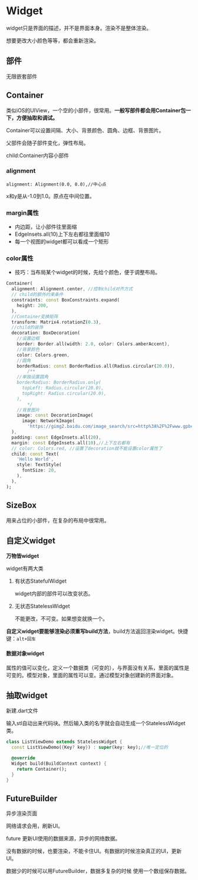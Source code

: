 # Widget

widget只是界面的描述，并不是界面本身。渲染不是整体渲染。

想要更改大小颜色等等，都会重新渲染。

## 部件

无限嵌套部件

## Container

类似iOS的UIView，一个空的小部件，很常用。**一般写部件都会用Container包一下，方便抽取和调试。**

Container可以设置间隔、大小、背景颜色、圆角、边框、背景图片。

父部件会随子部件变化，弹性布局。

child:Container内容小部件

### alignment

```
alignment: Alignment(0.0, 0.0),//中心点
```

x和y是从-1.0到1.0。原点在中间位置。

### margin属性

- 内边距，让小部件往里面缩
- EdgeInsets.all(10)上下左右都往里面缩10
- 每一个视图的widget都可以看成一个矩形

### color属性

- 技巧：当布局某个widget的时候，先给个颜色，便于调整布局。

```dart
Container(
  alignment: Alignment.center, //控制child对齐方式
  // child的额外约束条件
  constraints: const BoxConstraints.expand(
    height: 200,
  ),
  //Container变换矩阵
  transform: Matrix4.rotationZ(0.3),
  //child的装饰
  decoration: BoxDecoration(
    //设置边框
    border: Border.all(width: 2.0, color: Colors.amberAccent),
    //背景颜色
    color: Colors.green,
    //圆角
    borderRadius: const BorderRadius.all(Radius.circular(20.0)),
		/**
    //单独设置圆角
    borderRadius: BorderRadius.only(
      topLeft: Radius.circular(20.0),
      topRight: Radius.circular(20.0),
    ),
		*/
    //背景图片
    image: const DecorationImage(
      image: NetworkImage(
        'https://gimg2.baidu.com/image_search/src=http%3A%2F%2Fwww.gpbctv.com%2Fuploads%2F20210424%2Fzip_1619246266UkP6CL.jpg&refer=http%3A%2F%2Fwww.gpbctv.com&app=2002&size=f9999,10000&q=a80&n=0&g=0n&fmt=auto?sec=1669529410&t=e2a5d5b4f49e3977d1b24560f354029e')),
  ),
  padding: const EdgeInsets.all(20),
  margin: const EdgeInsets.all(10),//上下左右都有
  // color: Colors.red, //设置了decoration就不能设置color属性了
  child: const Text(
    'Hello World',
    style: TextStyle(
      fontSize: 20,
    ),
  ),
);
```

## SizeBox

用来占位的小部件，在复杂的布局中很常用。

## 自定义widget

**万物皆widget**

widget有两大类

1. 有状态StatefulWidget

   widget内部的部件可以改变状态。

2. 无状态StatelessWidget

   不能更改，不可变。如果想变就换一个。

**自定义widget要能够渲染必须重写build方法**，build方法返回渲染widget。快捷键：`alt+回车`

#### 数据对象widget

属性的值可以变化，定义一个数据类（可变的），与界面没有关系，里面的属性是可变的。模型对象，里面的属性可以变。通过模型对象创建新的界面对象。

## 抽取widget

新建.dart文件

输入stl自动出来代码块。然后输入类的名字就会自动生成一个StatelessWidget类。

```dart
class ListViewDemo extends StatelessWidget {
  const ListViewDemo({Key? key}) : super(key: key);//唯一定位的

  @override
  Widget build(BuildContext context) {
    return Container();
  }
}
```

## FutureBuilder

异步渲染页面

网络请求会用，刷新UI。

future 更新UI使用的数据来源，异步的网络数据。

没有数据的时候，也要渲染，不能卡住UI。有数据的时候渲染真正的UI，更新UI。

数据少的时候可以用FutureBuilder，数据多复杂的时候 使用一个数组保存数据。
